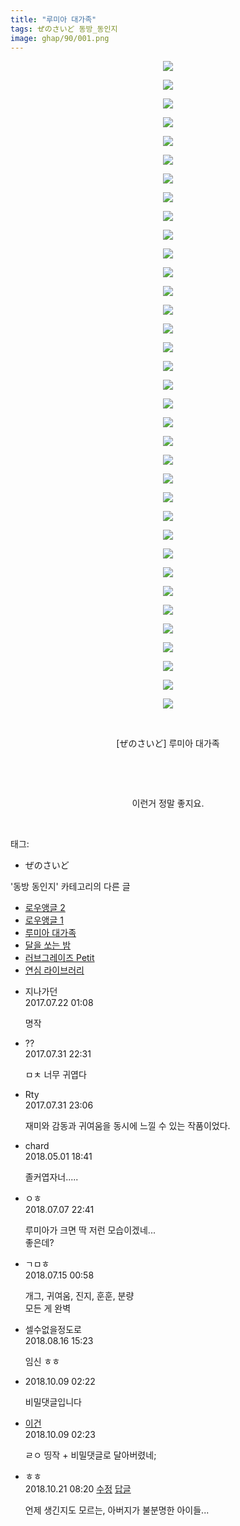 ```yaml
---
title: "루미아 대가족"
tags: ぜのさいど 동방_동인지
image: ghap/90/001.png
---
```

<div class="article">
<p style="text-align: center; clear: none; float: none;"><img src="{{ site.nasurl }}/ghap/90/001.png"/></p>
<p style="text-align: center; clear: none; float: none;"><img src="{{ site.nasurl }}/ghap/90/002.png"/></p>
<p style="text-align: center; clear: none; float: none;"><img src="{{ site.nasurl }}/ghap/90/003.png"/></p>
<p style="text-align: center; clear: none; float: none;"><img src="{{ site.nasurl }}/ghap/90/004.png"/></p>
<p style="text-align: center; clear: none; float: none;"><img src="{{ site.nasurl }}/ghap/90/005.png"/></p>
<p style="text-align: center; clear: none; float: none;"><img src="{{ site.nasurl }}/ghap/90/006.png"/></p>
<p style="text-align: center; clear: none; float: none;"><img src="{{ site.nasurl }}/ghap/90/007.png"/></p>
<p style="text-align: center; clear: none; float: none;"><img src="{{ site.nasurl }}/ghap/90/008.png"/></p>
<p style="text-align: center; clear: none; float: none;"><img src="{{ site.nasurl }}/ghap/90/009.png"/></p>
<p style="text-align: center; clear: none; float: none;"><img src="{{ site.nasurl }}/ghap/90/010.png"/></p>
<p style="text-align: center; clear: none; float: none;"><img src="{{ site.nasurl }}/ghap/90/011.png"/></p>
<p style="text-align: center; clear: none; float: none;"><img src="{{ site.nasurl }}/ghap/90/012.png"/></p>
<p style="text-align: center; clear: none; float: none;"><img src="{{ site.nasurl }}/ghap/90/013.png"/></p>
<p style="text-align: center; clear: none; float: none;"><img src="{{ site.nasurl }}/ghap/90/014.png"/></p>
<p style="text-align: center; clear: none; float: none;"><img src="{{ site.nasurl }}/ghap/90/015.png"/></p>
<p style="text-align: center; clear: none; float: none;"><img src="{{ site.nasurl }}/ghap/90/016.png"/></p>
<p style="text-align: center; clear: none; float: none;"><img src="{{ site.nasurl }}/ghap/90/017.png"/></p>
<p style="text-align: center; clear: none; float: none;"><img src="{{ site.nasurl }}/ghap/90/018.png"/></p>
<p style="text-align: center; clear: none; float: none;"><img src="{{ site.nasurl }}/ghap/90/019.png"/></p>
<p style="text-align: center; clear: none; float: none;"><img src="{{ site.nasurl }}/ghap/90/020.png"/></p>
<p style="text-align: center; clear: none; float: none;"><img src="{{ site.nasurl }}/ghap/90/021.png"/></p>
<p style="text-align: center; clear: none; float: none;"><img src="{{ site.nasurl }}/ghap/90/022.png"/></p>
<p style="text-align: center; clear: none; float: none;"><img src="{{ site.nasurl }}/ghap/90/023.png"/></p>
<p style="text-align: center; clear: none; float: none;"><img src="{{ site.nasurl }}/ghap/90/024.png"/></p>
<p style="text-align: center; clear: none; float: none;"><img src="{{ site.nasurl }}/ghap/90/025.png"/></p>
<p style="text-align: center; clear: none; float: none;"><img src="{{ site.nasurl }}/ghap/90/026.png"/></p>
<p style="text-align: center; clear: none; float: none;"><img src="{{ site.nasurl }}/ghap/90/027.png"/></p>
<p style="text-align: center; clear: none; float: none;"><img src="{{ site.nasurl }}/ghap/90/028.png"/></p>
<p style="text-align: center; clear: none; float: none;"><img src="{{ site.nasurl }}/ghap/90/029.png"/></p>
<p style="text-align: center; clear: none; float: none;"><img src="{{ site.nasurl }}/ghap/90/030.png"/></p>
<p style="text-align: center; clear: none; float: none;"><img src="{{ site.nasurl }}/ghap/90/031.png"/></p>
<p style="text-align: center; clear: none; float: none;"><img src="{{ site.nasurl }}/ghap/90/032.png"/></p>
<p style="text-align: center; clear: none; float: none;"><img src="{{ site.nasurl }}/ghap/90/033.png"/></p>
<p style="text-align: center; clear: none; float: none;"><img src="{{ site.nasurl }}/ghap/90/034.png"/></p>
<p style="text-align: center; clear: none; float: none;"><img src="{{ site.nasurl }}/ghap/90/035.jpg"/></p>
<p style="text-align: center; clear: none; float: none;"><br/></p>
<p style="text-align: center; clear: none; float: none;">[ぜのさいど] 루미아 대가족</p>
<p style="text-align: center; clear: none; float: none;"><br/></p>
<p style="text-align: center; clear: none; float: none;"><br/></p>
<p style="text-align: center; clear: none; float: none;">이런거 정말 좋지요.</p>
<p><br/></p>
</div><div class="tagTrail">
<p>태그: </p>
<ul>
<li>ぜのさいど</li>
</ul>
</div><div class="another">
<p>'동방 동인지' 카테고리의 다른 글</p>
<ul>
<li><a href="/2016-06-16-ghap_92">로우앵글 2</a></li>
<li><a href="/2016-06-16-ghap_91">로우앵글 1</a></li>
<li><a href="/2016-06-16-ghap_90">루미아 대가족</a></li>
<li><a href="/2016-06-16-ghap_87">달을 쏘는 밤</a></li>
<li><a href="/2016-06-16-ghap_86">러브그레이즈 Petit</a></li>
<li><a href="/2016-06-16-ghap_85">연심 라이브러리</a></li>
</ul>
</div><div class="cb_module cb_fluid">
<div class="cb_wrt cb_profile">
<div class="comment">
<ul>
<li class="cb_thumb_off" id="comment15041499">
<div class="cb_comment_area">
<div class="cb_info_area">
<div class="cb_section">
<span class="cb_nick_name">지나가던</span>
</div>
<div class="cb_section">
<span class="cb_date">2017.07.22 01:08 </span>
</div>
</div>
<div class="cb_dsc_comment">
<p class="cb_dsc">
											명작
										</p>
</div>
</div></li>
<li class="cb_thumb_off" id="comment15048559">
<div class="cb_comment_area">
<div class="cb_info_area">
<div class="cb_section">
<span class="cb_nick_name">??</span>
</div>
<div class="cb_section">
<span class="cb_date">2017.07.31 22:31 </span>
</div>
</div>
<div class="cb_dsc_comment">
<p class="cb_dsc">
											ㅁㅊ 너무 귀엽다
										</p>
</div>
</div></li>
<li class="cb_thumb_off" id="comment15048603">
<div class="cb_comment_area">
<div class="cb_info_area">
<div class="cb_section">
<span class="cb_nick_name">Rty</span>
</div>
<div class="cb_section">
<span class="cb_date">2017.07.31 23:06 </span>
</div>
</div>
<div class="cb_dsc_comment">
<p class="cb_dsc">
											재미와 감동과 귀여움을 동시에 느낄 수 있는 작품이었다.
										</p>
</div>
</div></li>
<li class="cb_thumb_off" id="comment15248271">
<div class="cb_comment_area">
<div class="cb_info_area">
<div class="cb_section">
<span class="cb_nick_name">chard</span>
</div>
<div class="cb_section">
<span class="cb_date">2018.05.01 18:41 </span>
</div>
</div>
<div class="cb_dsc_comment">
<p class="cb_dsc">
											졸커엽자너.....
										</p>
</div>
</div></li>
<li class="cb_thumb_off" id="comment15282053">
<div class="cb_comment_area">
<div class="cb_info_area">
<div class="cb_section">
<span class="cb_nick_name">ㅇㅎ</span>
</div>
<div class="cb_section">
<span class="cb_date">2018.07.07 22:41 </span>
</div>
</div>
<div class="cb_dsc_comment">
<p class="cb_dsc">
											루미아가 크면 딱 저런 모습이겠네...<br/>
좋은데?
										</p>
</div>
</div></li>
<li class="cb_thumb_off" id="comment15286789">
<div class="cb_comment_area">
<div class="cb_info_area">
<div class="cb_section">
<span class="cb_nick_name">ㄱㅁㅎ</span>
</div>
<div class="cb_section">
<span class="cb_date">2018.07.15 00:58 </span>
</div>
</div>
<div class="cb_dsc_comment">
<p class="cb_dsc">
											개그, 귀여움, 진지, 훈훈, 분량<br/>
모든 게 완벽
										</p>
</div>
</div></li>
<li class="cb_thumb_off" id="comment15310100">
<div class="cb_comment_area">
<div class="cb_info_area">
<div class="cb_section">
<span class="cb_nick_name">셀수없을정도로</span>
</div>
<div class="cb_section">
<span class="cb_date">2018.08.16 15:23 </span>
</div>
</div>
<div class="cb_dsc_comment">
<p class="cb_dsc">
											임신 ㅎㅎ
										</p>
</div>
</div></li>
<li class="cb_thumb_off" id="comment15349030">
<div class="cb_comment_area">
<div class="cb_info_area">
<div class="cb_section">
<span class="cb_nick_name"></span>
</div>
<div class="cb_section">
<span class="cb_date">2018.10.09 02:22</span>
</div>
</div>
<div class="cb_dsc_comment">
<p class="cb_dsc">
											비밀댓글입니다
										</p>
</div>
</div></li>
<li class="cb_thumb_off" id="comment15349031">
<div class="cb_comment_area">
<div class="cb_info_area">
<div class="cb_section">
<span class="cb_nick_name"> <a href="http://fasfsadfsad" onclick="return openLinkInNewWindow(this)">이건</a></span>
</div>
<div class="cb_section">
<span class="cb_date">2018.10.09 02:23 </span>
</div>
</div>
<div class="cb_dsc_comment">
<p class="cb_dsc">
											ㄹㅇ 띵작 + 비밀댓글로 달아버렸네;
										</p>
</div>
</div></li>
<li class="cb_thumb_off" id="comment15359044">
<div class="cb_comment_area">
<div class="cb_info_area">
<div class="cb_section">
<span class="cb_nick_name">ㅎㅎ</span>
</div>
<div class="cb_section">
<span class="cb_date">2018.10.21 08:20 </span>
<span><a class="edit" href="javascript:void(0)" onclick="deleteComment(15359044);return false"><span class="glyphicon glyphicon-edit"></span> 수정</a></span>
<span><a class="reply" href="javascript:void(0)" onclick="commentComment(15359044); return false"><span class="glyphicon glyphicon-share-alt"></span> 답글</a></span>
</div>
</div>
<div class="cb_dsc_comment">
<p class="cb_dsc">
											언제 생긴지도 모르는, 아버지가 불분명한 아이들...
										</p>
</div>
</div></li>
</ul>
</div>
</div><!-- commentList close -->
</div>